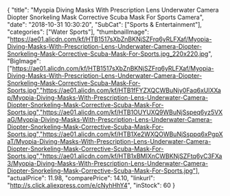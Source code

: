 {
	"title": "Myopia Diving Masks With Prescription Lens Underwater Camera Diopter Snorkeling Mask Corrective Scuba Mask For Sports Camera",
	"date": "2018-10-31 10:30:20",
	"SubCat": ["Sports & Entertainment"],
	"categories": ["Water Sports"],
	"thumbnailImage": "https://ae01.alicdn.com/kf/HTB1517sXbZnBKNjSZFrq6yRLFXaf/Myopia-Diving-Masks-With-Prescription-Lens-Underwater-Camera-Diopter-Snorkeling-Mask-Corrective-Scuba-Mask-For-Sports.jpg_220x220.jpg",
	"BigImage": ["https://ae01.alicdn.com/kf/HTB1517sXbZnBKNjSZFrq6yRLFXaf/Myopia-Diving-Masks-With-Prescription-Lens-Underwater-Camera-Diopter-Snorkeling-Mask-Corrective-Scuba-Mask-For-Sports.jpg","https://ae01.alicdn.com/kf/HTB1fFYZXQCWBuNjy0Faq6xUlXXap/Myopia-Diving-Masks-With-Prescription-Lens-Underwater-Camera-Diopter-Snorkeling-Mask-Corrective-Scuba-Mask-For-Sports.jpg","https://ae01.alicdn.com/kf/HTB1OUYUXQ9WBuNjSspeq6yz5VXaG/Myopia-Diving-Masks-With-Prescription-Lens-Underwater-Camera-Diopter-Snorkeling-Mask-Corrective-Scuba-Mask-For-Sports.jpg","https://ae01.alicdn.com/kf/HTB1Xe2WXQOWBuNjSsppq6xPgpXaT/Myopia-Diving-Masks-With-Prescription-Lens-Underwater-Camera-Diopter-Snorkeling-Mask-Corrective-Scuba-Mask-For-Sports.jpg","https://ae01.alicdn.com/kf/HTB1xBMIXnCWBKNjSZFtq6yC3FXa3/Myopia-Diving-Masks-With-Prescription-Lens-Underwater-Camera-Diopter-Snorkeling-Mask-Corrective-Scuba-Mask-For-Sports.jpg"],
	"actualPrice": 11.98,
	"comparePrice": 14.10,
	"linkurl": "http://s.click.aliexpress.com/e/cNyhHhY4",
	"inStock": 60
}
